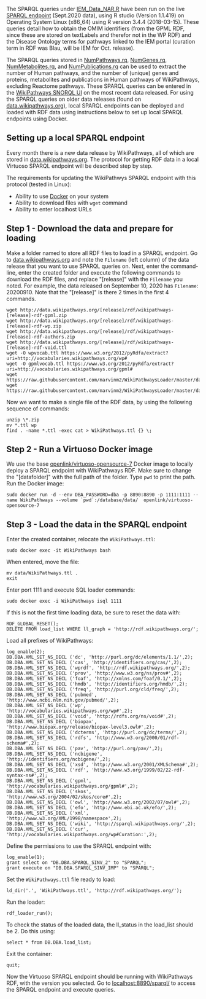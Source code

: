 The SPARQL queries under [IEM_Data_NAR.R](https://github.com/wikipathways/Scripts_NAR2021/blob/master/SPARQL-queries/IEM_data_NAR.R) have been run on the live [SPARQL endpoint](http://sparql.wikipathways.org) (Sept.2020 data), using R studio (Version 1.1.419) on Operating System Linux (x86_64) using R version 3.4.4 (2018-03-15). These queries detail how to obtain the OMIM identifiers (from the GPML RDF, since these are stored on textLabels and therefor not in the WP RDF) and the Disease Ontology terms for pathways linked to the IEM portal (curation term in RDF was Blau, will be IEM for Oct. release).

The SPARQL queries stored in [NumPathways.rq](https://github.com/wikipathways/Scripts_NAR2021/blob/master/SPARQL-queries/NumPathways.rq), [NumGenes.rq](https://github.com/wikipathways/Scripts_NAR2021/blob/master/SPARQL-queries/NumGenes.rq), [NumMetabolites.rq](https://github.com/wikipathways/Scripts_NAR2021/blob/master/SPARQL-queries/NumMetabolites.rq), and [NumPublications.rq](https://github.com/wikipathways/Scripts_NAR2021/blob/master/SPARQL-queries/NumPublications.rq) can be used to extract the number of Human pathways, and the number of (unique) genes and proteins, metabolites and publications in Human pathways of WikiPathways, excluding Reactome pathways. These SPARQL queries can be entered in the [WikiPathways SNORQL UI](http://sparql.wikipathways.org) on the most recent data released. For using the SPARQL queries on older data releases (found on [data.wikipathways.org](http://data.wikipathways.org)), local SPARQL endpoints can be deployed and loaded with RDF data using instructions below to set up local SPARQL endpoints using Docker. 

## Setting up a local SPARQL endpoint

Every month there is a new data release by WikiPathways, all of which are stored in [data.wikipathways.org](http://data.wikipathways.org/). The protocol for getting RDF data in a local Virtuoso SPARQL endpoint will be described step by step.

The requirements for updating the WikiPathwys SPARQL endpoint with this protocol (tested in Linux):
- Ability to use [Docker](https://docs.docker.com/get-docker/) on your system
- Ability to download files with `wget` command
- Ability to enter localhost URLs

## Step 1 - Download the data and prepare for loading
Make a folder named to store all RDF files to load in a SPARQL endpoint.  Go to [data.wikipathways.org](http://data.wikipathways.org/) and note the `Filename` (left column) of the data release that you want to use SPARQL queries on.
Next, enter the command-line, enter the created folder and execute the following commands to download the RDF files, and replace "[release]" with the `Filename` you noted. For example, the data released on September 10, 2020 has `Filename`: 20200910. Note that the "[release]" is there 2 times in the first 4 commands.

```
wget http://data.wikipathways.org/[release]/rdf/wikipathways-[release]-rdf-gpml.zip
wget http://data.wikipathways.org/[release]/rdf/wikipathways-[release]-rdf-wp.zip
wget http://data.wikipathways.org/[release]/rdf/wikipathways-[release]-rdf-authors.zip
wget http://data.wikipathways.org/[release]/rdf/wikipathways-[release]-rdf-void.ttl
wget -O wpvocab.ttl https://www.w3.org/2012/pyRdfa/extract?uri=http://vocabularies.wikipathways.org/wp#
wget -O gpmlvocab.ttl https://www.w3.org/2012/pyRdfa/extract?uri=http://vocabularies.wikipathways.org/gpml#
wget https://raw.githubusercontent.com/marvinm2/WikiPathwaysLoader/master/data/PathwayOntology.ttl
wget https://raw.githubusercontent.com/marvinm2/WikiPathwaysLoader/master/data/DiseaseOntology.ttl
```

Now we want to make a single file of the RDF data, by using the following sequence of commands:
```
unzip \*.zip
mv *.ttl wp
find . -name *.ttl -exec cat > WikiPathways.ttl {} \;
```

## Step 2 - Run a Virtuoso Docker image
We use the base [openlink/virtuoso-opensource-7](https://hub.docker.com/r/openlink/virtuoso-opensource-7/) Docker image to locally deploy a SPARQL endpoint with WikiPathways RDF. Make sure to change the "[datafolder]" with the full path of the folder. Type `pwd` to print the path. Run the Docker image:
```
sudo docker run -d --env DBA_PASSWORD=dba -p 8890:8890 -p 1111:1111 --name WikiPathways --volume `pwd`:/database/data/  openlink/virtuoso-opensource-7
```

## Step 3 - Load the data in the SPARQL endpoint
Enter the created container, relocate the `WikiPathways.ttl`:
```
sudo docker exec -it WikiPathways bash
```
When entered, move the file:
```
mv data/WikiPathways.ttl .
exit
```
Enter port 1111 and execute SQL loader commands:
```
sudo docker exec -i WikiPathways isql 1111
```
If this is not the first time loading data, be sure to reset the data with:
```
RDF_GLOBAL_RESET();
DELETE FROM load_list WHERE ll_graph = 'http://rdf.wikipathways.org/';
```
Load all prefixes of WikiPathways:
```
log_enable(2);
DB.DBA.XML_SET_NS_DECL ('dc', 'http://purl.org/dc/elements/1.1/',2);
DB.DBA.XML_SET_NS_DECL ('cas', 'http://identifiers.org/cas/',2);
DB.DBA.XML_SET_NS_DECL ('wprdf', 'http://rdf.wikipathways.org/',2);
DB.DBA.XML_SET_NS_DECL ('prov', 'http://www.w3.org/ns/prov#',2);
DB.DBA.XML_SET_NS_DECL ('foaf', 'http://xmlns.com/foaf/0.1/',2);
DB.DBA.XML_SET_NS_DECL ('hmdb', 'http://identifiers.org/hmdb/',2);
DB.DBA.XML_SET_NS_DECL ('freq', 'http://purl.org/cld/freq/',2);
DB.DBA.XML_SET_NS_DECL ('pubmed', 'http://www.ncbi.nlm.nih.gov/pubmed/',2);
DB.DBA.XML_SET_NS_DECL ('wp', 'http://vocabularies.wikipathways.org/wp#',2);
DB.DBA.XML_SET_NS_DECL ('void', 'http://rdfs.org/ns/void#',2);
DB.DBA.XML_SET_NS_DECL ('biopax', 'http://www.biopax.org/release/biopax-level3.owl#',2);
DB.DBA.XML_SET_NS_DECL ('dcterms', 'http://purl.org/dc/terms/',2);
DB.DBA.XML_SET_NS_DECL ('rdfs', 'http://www.w3.org/2000/01/rdf-schema#',2);
DB.DBA.XML_SET_NS_DECL ('pav', 'http://purl.org/pav/',2);
DB.DBA.XML_SET_NS_DECL ('ncbigene', 'http://identifiers.org/ncbigene/',2);
DB.DBA.XML_SET_NS_DECL ('xsd', 'http://www.w3.org/2001/XMLSchema#',2);
DB.DBA.XML_SET_NS_DECL ('rdf', 'http://www.w3.org/1999/02/22-rdf-syntax-ns#',2);
DB.DBA.XML_SET_NS_DECL ('gpml', 'http://vocabularies.wikipathways.org/gpml#',2);
DB.DBA.XML_SET_NS_DECL ('skos', 'http://www.w3.org/2004/02/skos/core#',2);
DB.DBA.XML_SET_NS_DECL ('owl', 'http://www.w3.org/2002/07/owl#',2);
DB.DBA.XML_SET_NS_DECL ('efo', 'http://www.ebi.ac.uk/efo/',2);
DB.DBA.XML_SET_NS_DECL ('xml', 'http://www.w3.org/XML/1998/namespace',2);
DB.DBA.XML_SET_NS_DECL ('wiki', 'http://sparql.wikipathways.org/',2);
DB.DBA.XML_SET_NS_DECL ('cur', 'http://vocabularies.wikipathways.org/wp#Curation:',2);
```
Define the permissions to use the SPARQL endpoint with:
```
log_enable(1);
grant select on "DB.DBA.SPARQL_SINV_2" to "SPARQL";
grant execute on "DB.DBA.SPARQL_SINV_IMP" to "SPARQL";
```
Set the `WikiPathways.ttl` file ready to load:
```
ld_dir('.', 'WikiPathways.ttl', 'http://rdf.wikipathways.org/');
```
Run the loader:
```
rdf_loader_run();
```
To check the status of the loaded data, the ll_status in the load_list should be 2. Do this using:
```
select * from DB.DBA.load_list;
```
Exit the container:
```
quit;
```

Now the Virtuoso SPARQL endpoint should be running with WikiPathways RDF, with the version you selected. Go to [localhost:8890/sparql/](http://localhost:8890/sparql/) to access the SPARQL endpoint and execute queries.

